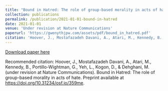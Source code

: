 ```yaml
---
title: "Bound in Hatred: The role of group-based morality in acts of hate"
collection: publications
permalink: /publication/2021-01-01-bound-in-hatred
date: 2021-01-01
venue: 'Under revision at Nature Communications'
paperurl: 'https://gwenythjpw.com/assets/pdf/bound_in_hatred.pdf'
citation: 'Hoover, J., Mostafazadeh Davani, A., Atari, M., Kennedy, B., Portillo-Wightman, G., Yeh, L., Kogon, D., &amp; Dehghani, M. (under revision at Nature Communications). Bound in Hatred: The role of group-based morality in acts of hate. Preprint available at https://doi.org/10.31234/osf.io/359me.'
---
```


<a href='https://gwenythjpw.com/assets/pdf/bound_in_hatred.pdf'>Download paper here</a>

Recommended citation: Hoover, J., Mostafazadeh Davani, A., Atari, M., Kennedy, B., Portillo-Wightman, G., Yeh, L., Kogon, D., & Dehghani, M. (under revision at Nature Communications). Bound in Hatred: The role of group-based morality in acts of hate. Preprint available at https://doi.org/10.31234/osf.io/359me.